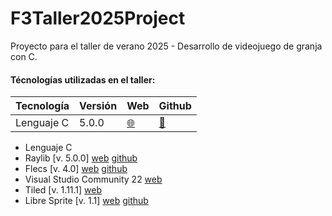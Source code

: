 ﻿# F3Taller2025Project

Proyecto para el taller de verano 2025 - Desarrollo de videojuego de granja con C.

#### Técnologías utilizadas en el taller:

| Tecnología | Versión | Web | Github |
|------------|---------|-----|--------|
| Lenguaje C | 5.0.0   | [🌐](https://www.raylib.com/)  | [🔗](https://github.com/raysan5/raylib)    |

- Lenguaje C
- Raylib [v. 5.0.0] [web](https://www.raylib.com/) [github](https://github.com/raysan5/raylib)
- Flecs  [v. 4.0] [web](https://www.flecs.dev/flecs/) [github](https://github.com/SanderMertens/flecs)
- Visual Studio Community 22 [web](https://visualstudio.microsoft.com/es/vs/community/)
- Tiled [v. 1.11.1] [web](https://www.mapeditor.org/)
- Libre Sprite [v. 1.1] [web](https://libresprite.github.io/#!/) [github](https://github.com/LibreSprite/LibreSprite)
